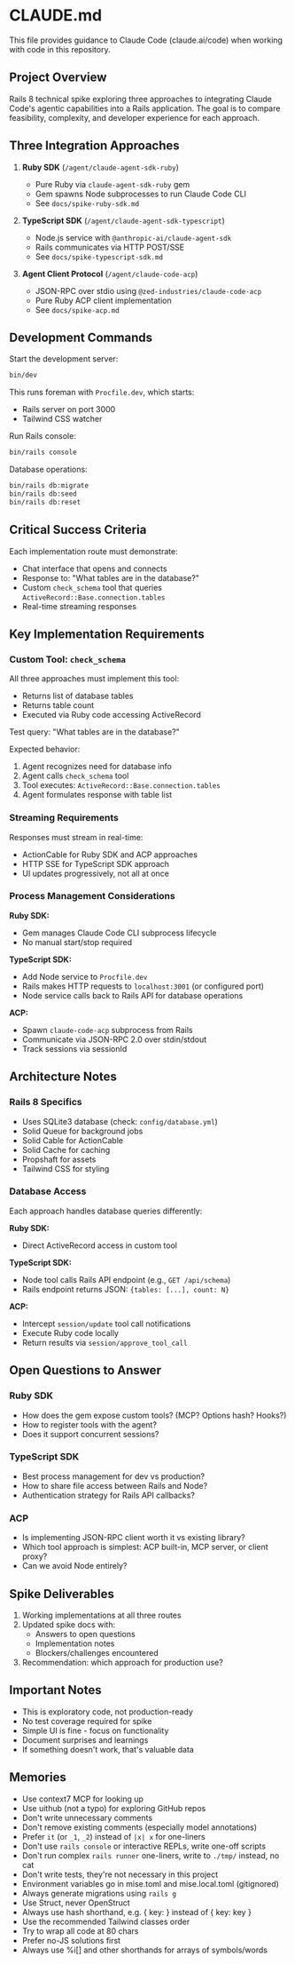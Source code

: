 # CLAUDE.md

This file provides guidance to Claude Code (claude.ai/code) when working with code in this repository.

## Project Overview

Rails 8 technical spike exploring three approaches to integrating Claude Code's agentic capabilities into a Rails application. The goal is to compare feasibility, complexity, and developer experience for each approach.

## Three Integration Approaches

1. **Ruby SDK** (`/agent/claude-agent-sdk-ruby`)
   - Pure Ruby via `claude-agent-sdk-ruby` gem
   - Gem spawns Node subprocesses to run Claude Code CLI
   - See `docs/spike-ruby-sdk.md`

2. **TypeScript SDK** (`/agent/claude-agent-sdk-typescript`)
   - Node.js service with `@anthropic-ai/claude-agent-sdk`
   - Rails communicates via HTTP POST/SSE
   - See `docs/spike-typescript-sdk.md`

3. **Agent Client Protocol** (`/agent/claude-code-acp`)
   - JSON-RPC over stdio using `@zed-industries/claude-code-acp`
   - Pure Ruby ACP client implementation
   - See `docs/spike-acp.md`

## Development Commands

Start the development server:
```bash
bin/dev
```

This runs foreman with `Procfile.dev`, which starts:
- Rails server on port 3000
- Tailwind CSS watcher

Run Rails console:
```bash
bin/rails console
```

Database operations:
```bash
bin/rails db:migrate
bin/rails db:seed
bin/rails db:reset
```

## Critical Success Criteria

Each implementation route must demonstrate:
- Chat interface that opens and connects
- Response to: "What tables are in the database?"
- Custom `check_schema` tool that queries `ActiveRecord::Base.connection.tables`
- Real-time streaming responses

## Key Implementation Requirements

### Custom Tool: `check_schema`

All three approaches must implement this tool:
- Returns list of database tables
- Returns table count
- Executed via Ruby code accessing ActiveRecord

Test query: "What tables are in the database?"

Expected behavior:
1. Agent recognizes need for database info
2. Agent calls `check_schema` tool
3. Tool executes: `ActiveRecord::Base.connection.tables`
4. Agent formulates response with table list

### Streaming Requirements

Responses must stream in real-time:
- ActionCable for Ruby SDK and ACP approaches
- HTTP SSE for TypeScript SDK approach
- UI updates progressively, not all at once

### Process Management Considerations

**Ruby SDK:**
- Gem manages Claude Code CLI subprocess lifecycle
- No manual start/stop required

**TypeScript SDK:**
- Add Node service to `Procfile.dev`
- Rails makes HTTP requests to `localhost:3001` (or configured port)
- Node service calls back to Rails API for database operations

**ACP:**
- Spawn `claude-code-acp` subprocess from Rails
- Communicate via JSON-RPC 2.0 over stdin/stdout
- Track sessions via sessionId

## Architecture Notes

### Rails 8 Specifics

- Uses SQLite3 database (check: `config/database.yml`)
- Solid Queue for background jobs
- Solid Cable for ActionCable
- Solid Cache for caching
- Propshaft for assets
- Tailwind CSS for styling

### Database Access

Each approach handles database queries differently:

**Ruby SDK:**
- Direct ActiveRecord access in custom tool

**TypeScript SDK:**
- Node tool calls Rails API endpoint (e.g., `GET /api/schema`)
- Rails endpoint returns JSON: `{tables: [...], count: N}`

**ACP:**
- Intercept `session/update` tool call notifications
- Execute Ruby code locally
- Return results via `session/approve_tool_call`

## Open Questions to Answer

### Ruby SDK
- How does the gem expose custom tools? (MCP? Options hash? Hooks?)
- How to register tools with the agent?
- Does it support concurrent sessions?

### TypeScript SDK
- Best process management for dev vs production?
- How to share file access between Rails and Node?
- Authentication strategy for Rails API callbacks?

### ACP
- Is implementing JSON-RPC client worth it vs existing library?
- Which tool approach is simplest: ACP built-in, MCP server, or client proxy?
- Can we avoid Node entirely?

## Spike Deliverables

1. Working implementations at all three routes
2. Updated spike docs with:
   - Answers to open questions
   - Implementation notes
   - Blockers/challenges encountered
3. Recommendation: which approach for production use?

## Important Notes

- This is exploratory code, not production-ready
- No test coverage required for spike
- Simple UI is fine - focus on functionality
- Document surprises and learnings
- If something doesn't work, that's valuable data

## Memories

- Use context7 MCP for looking up
- Use uithub (not a typo) for exploring GitHub repos
- Don't write unnecessary comments
- Don't remove existing comments (especially model annotations)
- Prefer `it` (or `_1`, `_2`) instead of `|x| x` for one-liners
- Don't use `rails console` or interactive REPLs, write one-off scripts
- Don't run complex `rails runner` one-liners, write to `./tmp/` instead, no cat
- Don't write tests, they're not necessary in this project
- Environment variables go in mise.toml and mise.local.toml (gitignored)
- Always generate migrations using `rails g`
- Use Struct, never OpenStruct
- Always use hash shorthand, e.g. { key: } instead of { key: key }
- Use the recommended Tailwind classes order
- Try to wrap all code at 80 chars
- Prefer no-JS solutions first
- Always use %i[] and other shorthands for arrays of symbols/words
